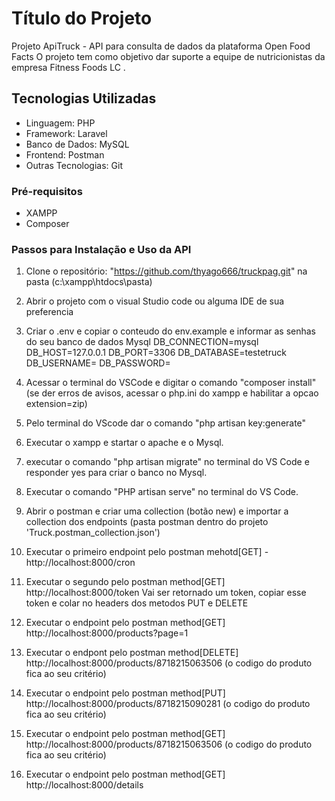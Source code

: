 # Título do Projeto

Projeto ApiTruck - API para consulta de dados da plataforma Open Food Facts
O projeto tem como objetivo dar suporte a equipe de nutricionistas da empresa Fitness Foods LC .

## Tecnologias Utilizadas

- Linguagem: PHP
- Framework: Laravel
- Banco de Dados: MySQL
- Frontend: Postman
- Outras Tecnologias: Git

### Pré-requisitos

- XAMPP
- Composer

### Passos para Instalação e Uso da API

1. Clone o repositório: "https://github.com/thyago666/truckpag.git" na pasta (c:\xampp\htdocs\pasta)

2. Abrir o projeto com o visual Studio code ou alguma IDE de sua preferencia

3. Criar o .env e copiar o conteudo do env.example e informar as senhas do seu banco de dados Mysql
DB_CONNECTION=mysql
DB_HOST=127.0.0.1
DB_PORT=3306
DB_DATABASE=testetruck
DB_USERNAME=
DB_PASSWORD=

4. Acessar o terminal do VSCode e digitar o comando "composer install" (se der erros de avisos, acessar o php.ini do xampp e habilitar a opcao extension=zip)

5. Pelo terminal do VScode dar o comando "php artisan key:generate"

6. Executar o xampp e startar o apache e o Mysql.  

7. executar o comando "php artisan migrate" no terminal do VS Code e responder yes para criar o banco no Mysql.

8. Executar o comando "PHP artisan serve" no terminal do VS Code.

9. Abrir o postman e criar uma collection (botão new) e importar a collection dos endpoints (pasta postman dentro do projeto 'Truck.postman_collection.json')

10. Executar o primeiro endpoint pelo postman mehotd[GET] - http://localhost:8000/cron

11. Executar o segundo pelo postman method[GET] http://localhost:8000/token
    Vai ser retornado um token, copiar esse token e colar no headers dos metodos PUT e DELETE

12. Executar o endpoint pelo postman method[GET] http://localhost:8000/products?page=1  

13. Executar o endpont pelo postman method[DELETE] http://localhost:8000/products/8718215063506 (o codigo do produto fica ao seu critério)

14. Executar o endpoint pelo postman method[PUT] http://localhost:8000/products/8718215090281 (o codigo do produto fica ao seu critério) 

15. Executar o endpoint pelo postman method[GET] http://localhost:8000/products/8718215063506 (o codigo do produto fica ao seu critério) 

16. Executar o endpoint pelo postman method[GET] http://localhost:8000/details
